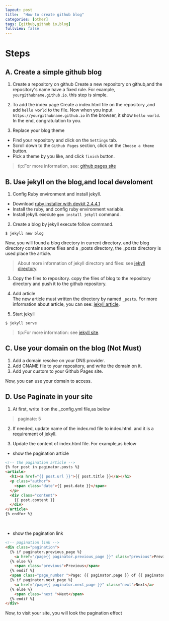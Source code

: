 ```yaml
---
layout: post
title:  "How to create github blog"
categories: [other]
tags: [github,github io,blog]
fullview: false
---
```

# Steps

## A. Create a simple github blog
1. Create a repository on github
  Create a  new repository on github,and the repository's name have a fixed rule.	For example, `yourgithubname.github.io`. this step is simple.

2. To add the index page
  Create a index.html file on the repository ,and add `hello world` to the file. Now when you input `https://yourgithubname.github.io` in the browser, it show `hello world`.  In the end, congratulation to you.
  
3. Replace your blog theme
  * Find your repository and click on the `Settings` tab. 
  * Scroll down to the `Github Pages` section, click on the `Choose a theme` button.
  * Pick a theme by you like, and click `finish` button.

> tip:For more information, see: [github pages site](https://pages.github.com/)

## B. Use jekyll on the blog,and local develoment
1. Config Ruby environment and install jekyll.
  * Download [ruby installer with devkit 2.4.4.1](https://github-production-release-asset-2e65be.s3.amazonaws.com/78153411/7d4c46da-3361-11e8-9a54-4786b55e58c2?X-Amz-Algorithm=AWS4-HMAC-SHA256&X-Amz-Credential=AKIAIWNJYAX4CSVEH53A%2F20180419%2Fus-east-1%2Fs3%2Faws4_request&X-Amz-Date=20180419T070555Z&X-Amz-Expires=300&X-Amz-Signature=7b9be014f39adde2684e06ae7d24bbd01fbc109ad346c09af053ae832c72ac1f&X-Amz-SignedHeaders=host&actor_id=19320830&response-content-disposition=attachment%3B%20filename%3Drubyinstaller-devkit-2.4.4-1-x64.exe&response-content-type=application%2Foctet-stream)
  * Install the ruby, and config ruby environment variable.
  * Install jekyll. execute `gem install jekyll` command.

2. Create a blog by jekyll
  execute follow command.
  ```shell  
  $ jekyll new blog 
  ```
  Now, you will found a blog directory in current directory. and the blog directory contains some files and a _posts directory, the _posts directory is used place the article.
  > About more information of jekyll directory and files: see [jekyll directory](http://jekyllcn.com/docs/structure/).
  
3. Copy the files to repository.
  copy the files of blog to the repository directory and push it to the github repository.  
  
4. Add article  
  The new article must written the directory by named `_posts`. For more information about article, you can see: [jekyll article](http://jekyllcn.com/docs/posts/).

5. Start jekyll
  ```shell 
  $ jekyll serve  
  ```

> tip:For more information: see [jekyll site](http://jekyllcn.com/docs/quickstart/). 

## C. Use your domain on the blog (Not Must)
1. Add a domain resolve on your DNS provider.
2. Add CNAME file to your repository, and write the domain on it.
3. Add your custom to your Github Pages site.

Now, you can use your domain to access.

## D. Use Paginate in your site
1. At first, write it on the _config.yml file,as below
> paginate: 5

2. If needed, update name of the index.md file to index.html. and it is a requirement of  jekyll.

3. Update the content of index.html file. For example,as below
* show the pagination article
```html
<!-- the pagination article -->
{% for post in paginator.posts %}
<article>
  <h1><a href="{{ post.url }}">{{ post.title }}</a></h1>
  <p class="author">
    <span class="date">{{ post.date }}</span>
  </p>
  <div class="content">
    {{ post.content }}
  </div>
</article>
{% endfor %}
```
 
 * show the pagination link
```html
<!-- pagination link -->
<div class="pagination">
  {% if paginator.previous_page %}
    <a href="/page{{ paginator.previous_page }}" class="previous">Previous</a>
  {% else %}
    <span class="previous">Previous</span>
  {% endif %}
  <span class="page_number ">Page: {{ paginator.page }} of {{ paginator.total_pages }}</span>
  {% if paginator.next_page %}
    <a href="/page{{ paginator.next_page }}" class="next">Next</a>
  {% else %}
    <span class="next ">Next</span>
  {% endif %}
</div>
```

Now, to visit your site, you will look the pagination effect
